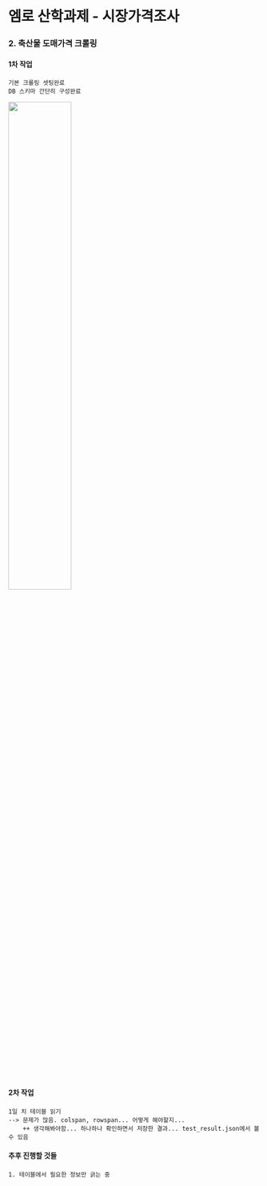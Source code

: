 # 엠로 산학과제 - 시장가격조사

### **2. 축산물 도매가격** 크롤링

#### 1차 작업

    기본 크롤링 셋팅완료
    DB 스키마 간단히 구성완료
<img src="https://user-images.githubusercontent.com/2025813/105574974-6d54d900-5dab-11eb-82f6-bad929ed6ea6.jpg" width="50%" height="50%">


#### 2차 작업
    1일 치 테이블 읽기
    --> 문제가 많음. colspan, rowspan... 어떻게 해야할지...
        ++ 생각해봐야함... 하나하나 확인하면서 저장한 결과... test_result.json에서 볼 수 있음
        

#### 추후 진행할 것들

    1. 테이블에서 필요한 정보만 긁는 중

